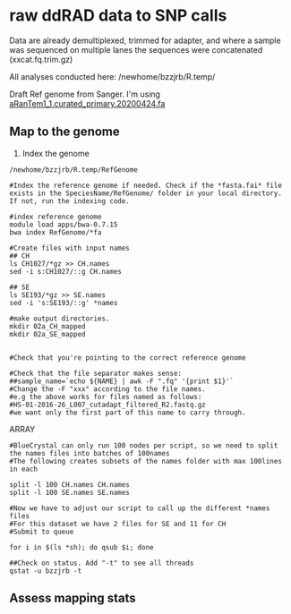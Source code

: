 # raw ddRAD data to SNP calls

Data are already demultiplexed, trimmed for adapter, and where a sample was sequenced on multiple lanes the sequences were concatenated (xxcat.fq.trim.gz)

All analyses conducted here: /newhome/bzzjrb/R.temp/

Draft Ref genome from Sanger. I'm using [aRanTem1_1.curated_primary.20200424.fa](ftp://ngs.sanger.ac.uk/scratch/project/grit/VGP/aRanTem1)



## Map to the genome

1. Index the genome
```
/newhome/bzzjrb/R.temp/RefGenome

#Index the reference genome if needed. Check if the *fasta.fai* file exists in the SpeciesName/RefGenome/ folder in your local directory. If not, run the indexing code. 

#index reference genome
module load apps/bwa-0.7.15
bwa index RefGenome/*fa

```

```
#Create files with input names
## CH
ls CH1027/*gz >> CH.names
sed -i s:CH1027/::g CH.names

## SE
ls SE193/*gz >> SE.names
sed -i 's:SE193/::g' *names

#make output directories. 
mkdir 02a_CH_mapped
mkdir 02a_SE_mapped


#Check that you're pointing to the correct reference genome

#Check that the file separator makes sense: 
##sample_name=`echo ${NAME} | awk -F ".fq" '{print $1}'`
#Change the -F "xxx" according to the file names. 
#e.g the above works for files named as follows: 
#HS-01-2016-26_L007_cutadapt_filtered_R2.fastq.gz
#we want only the first part of this name to carry through. 
```

ARRAY
```
#BlueCrystal can only run 100 nodes per script, so we need to split the names files into batches of 100names
#The following creates subsets of the names folder with max 100lines in each

split -l 100 CH.names CH.names
split -l 100 SE.names SE.names

#Now we have to adjust our script to call up the different *names files 
#For this dataset we have 2 files for SE and 11 for CH
#Submit to queue

for i in $(ls *sh); do qsub $i; done

##Check on status. Add "-t" to see all threads
qstat -u bzzjrb -t  
```


## Assess mapping stats



